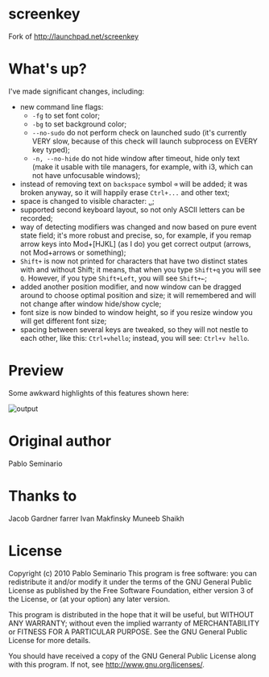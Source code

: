 screenkey
=========

Fork of http://launchpad.net/screenkey

What's up?
==========

I've made significant changes, including:

* new command line flags:
  * `-fg` to set font color;
  * `-bg` to set background color;
  * `--no-sudo` do not perform check on launched sudo (it's currently VERY slow,
    because of this check will launch subprocess on EVERY key typed);
  * `-n, --no-hide` do not hide window after timeout, hide only text (make it
    usable with tile managers, for example, with i3, which can not have
    unfocusable windows);
* instead of removing text on `backspace` symbol `⌫` will be added; it was
  broken anyway, so it will happily erase `Ctrl+...` and other text;
* space is changed to visible character: `␣`;
* supported second keyboard layout, so not only ASCII letters can be recorded;
* way of detecting modifiers was changed and now based on pure event state
  field; it's more robust and precise, so, for example, if you remap arrow
  keys into Mod+\[HJKL\] (as I do) you get correct output (arrows, not Mod+arrows
  or something);
* `Shift+` is now not printed for characters that have two distinct states
  with and without Shift; it means, that when you type `Shift+q` you will see
  `Q`. However, if you type `Shift+Left`, you will see `Shift+←`;
* added another position modifier, and now window can be dragged around to
  choose optimal position and size; it will remembered and will not change
  after window hide/show cycle;
* font size is now binded to window height, so if you resize window you will
  get different font size;
* spacing between several keys are tweaked, so they will not nestle to each
  other, like this: `Ctrl+vhello`; instead, you will see: `Ctrl+v hello`.

Preview
=======
Some awkward highlights of this features shown here:

![output](https://cloud.githubusercontent.com/assets/674812/3472704/d75e249e-02ce-11e4-90f0-d65b575b1574.gif)

Original author
===============
Pablo Seminario

Thanks to
=========
Jacob Gardner
farrer
Ivan Makfinsky
Muneeb Shaikh

License
=======
Copyright (c) 2010 Pablo Seminario 
This program is free software: you can redistribute it and/or modify
it under the terms of the GNU General Public License as published by
the Free Software Foundation, either version 3 of the License, or
(at your option) any later version.

This program is distributed in the hope that it will be useful,
but WITHOUT ANY WARRANTY; without even the implied warranty of
MERCHANTABILITY or FITNESS FOR A PARTICULAR PURPOSE.  See the
GNU General Public License for more details.

You should have received a copy of the GNU General Public License
along with this program.  If not, see <http://www.gnu.org/licenses/>.
